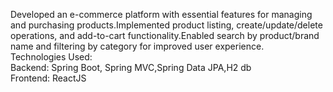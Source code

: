 Developed an e-commerce platform with essential features for managing and purchasing products.Implemented product listing, 
create/update/delete operations, and add-to-cart functionality.Enabled search by product/brand name and filtering by category for improved user experience.  
Technologies Used:  
Backend: Spring Boot, Spring MVC,Spring Data JPA,H2 db  
Frontend: ReactJS
